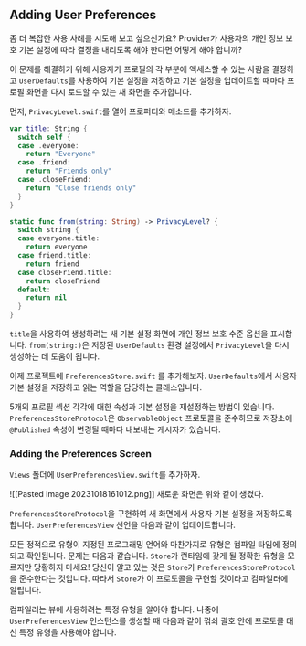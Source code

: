 ## Adding User Preferences
좀 더 복잡한 사용 사례를 시도해 보고 싶으신가요? Provider가 사용자의 개인 정보 보호 기본 설정에 따라 결정을 내리도록 해야 한다면 어떻게 해야 합니까?

이 문제를 해결하기 위해 사용자가 프로필의 각 부분에 액세스할 수 있는 사람을 결정하고 `UserDefaults`를 사용하여 기본 설정을 저장하고 기본 설정을 업데이트할 때마다 프로필 화면을 다시 로드할 수 있는 새 화면을 추가합니다.

먼저, `PrivacyLevel.swift`를 열어 프로퍼티와 메소드를 추가하자.
```swift
var title: String {
  switch self {
  case .everyone:
    return "Everyone"
  case .friend:
    return "Friends only"
  case .closeFriend:
    return "Close friends only"
  }
}

static func from(string: String) -> PrivacyLevel? {
  switch string {
  case everyone.title:
    return everyone
  case friend.title:
    return friend
  case closeFriend.title:
    return closeFriend
  default:
    return nil
  }
}
```

`title`을 사용하여 생성하려는 새 기본 설정 화면에 개인 정보 보호 수준 옵션을 표시합니다. `from(string:)`은 저장된 `UserDefaults` 환경 설정에서 `PrivacyLevel`을 다시 생성하는 데 도움이 됩니다.

이제 프로젝트에 `PreferencesStore.swift` 를 추가해보자.
`UserDefaults`에서 사용자 기본 설정을 저장하고 읽는 역할을 담당하는 클래스입니다.

5개의 프로필 섹션 각각에 대한 속성과 기본 설정을 재설정하는 방법이 있습니다.
`PreferencesStoreProtocol`은 `ObservableObject` 프로토콜을 준수하므로 저장소에 `@Published` 속성이 변경될 때마다 내보내는 게시자가 있습니다.

### Adding the Preferences Screen
`Views` 폴더에 `UserPreferencesView.swift`를 추가하자.

![[Pasted image 20231018161012.png]]
새로운 화면은 위와 같이 생겼다.

`PreferencesStoreProtocol`을 구현하여 새 화면에서 사용자 기본 설정을 저장하도록 합니다. `UserPreferencesView` 선언을 다음과 같이 업데이트합니다.

모든 정적으로 유형이 지정된 프로그래밍 언어와 마찬가지로 유형은 컴파일 타임에 정의되고 확인됩니다.
문제는 다음과 같습니다. `Store`가 런타임에 갖게 될 정확한 유형을 모르지만 당황하지 마세요! 당신이 알고 있는 것은 `Store`가 `PreferencesStoreProtocol`을 준수한다는 것입니다. 따라서 `Store`가 이 프로토콜을 구현할 것이라고 컴파일러에 알립니다.

컴파일러는 뷰에 사용하려는 특정 유형을 알아야 합니다. 나중에 `UserPreferencesView` 인스턴스를 생성할 때 다음과 같이 꺾쇠 괄호 안에 프로토콜 대신 특정 유형을 사용해야 합니다.